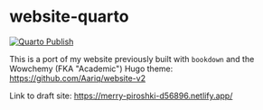 # website-quarto

<!-- badges: start -->

[![Quarto Publish](https://github.com/Aariq/website-quarto/actions/workflows/publish.yml/badge.svg)](https://github.com/Aariq/website-quarto/actions/workflows/publish.yml)

<!-- badges: end -->

This is a port of my website previously built with `bookdown` and the Wowchemy (FKA "Academic") Hugo theme: https://github.com/Aariq/website-v2

Link to draft site: <https://merry-piroshki-d56896.netlify.app/>
